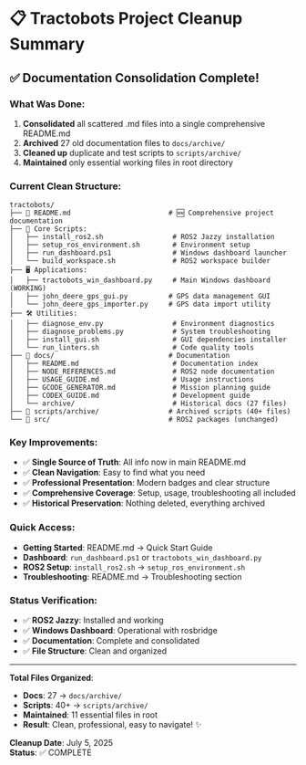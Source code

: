 # 📋 Tractobots Project Cleanup Summary

## ✅ Documentation Consolidation Complete!

### **What Was Done:**
1. **Consolidated** all scattered .md files into a single comprehensive README.md
2. **Archived** 27 old documentation files to `docs/archive/`
3. **Cleaned up** duplicate and test scripts to `scripts/archive/`
4. **Maintained** only essential working files in root directory

### **Current Clean Structure:**

```
tractobots/
├── 📄 README.md                        # 🆕 Comprehensive project documentation
├── 🔧 Core Scripts:
│   ├── install_ros2.sh                 # ROS2 Jazzy installation
│   ├── setup_ros_environment.sh        # Environment setup
│   ├── run_dashboard.ps1               # Windows dashboard launcher
│   └── build_workspace.sh              # ROS2 workspace builder
├── 🖥️ Applications:
│   ├── tractobots_win_dashboard.py     # Main Windows dashboard (WORKING)
│   ├── john_deere_gps_gui.py          # GPS data management GUI
│   └── john_deere_gps_importer.py     # GPS data import utility
├── 🛠️ Utilities:
│   ├── diagnose_env.py                 # Environment diagnostics
│   ├── diagnose_problems.py            # System troubleshooting
│   ├── install_gui.sh                  # GUI dependencies installer
│   └── run_linters.sh                  # Code quality tools
├── 📁 docs/                            # Documentation
│   ├── README.md                       # Documentation index
│   ├── NODE_REFERENCES.md              # ROS2 node documentation
│   ├── USAGE_GUIDE.md                  # Usage instructions
│   ├── GCODE_GENERATOR.md              # Mission planning guide
│   ├── CODEX_GUIDE.md                  # Development guide
│   └── archive/                        # Historical docs (27 files)
├── 📁 scripts/archive/                 # Archived scripts (40+ files)
└── 📁 src/                             # ROS2 packages (unchanged)
```

### **Key Improvements:**
- ✅ **Single Source of Truth**: All info now in main README.md
- ✅ **Clean Navigation**: Easy to find what you need
- ✅ **Professional Presentation**: Modern badges and clear structure
- ✅ **Comprehensive Coverage**: Setup, usage, troubleshooting all included
- ✅ **Historical Preservation**: Nothing deleted, everything archived

### **Quick Access:**
- **Getting Started**: README.md → Quick Start Guide
- **Dashboard**: `run_dashboard.ps1` or `tractobots_win_dashboard.py`
- **ROS2 Setup**: `install_ros2.sh` → `setup_ros_environment.sh`
- **Troubleshooting**: README.md → Troubleshooting section

### **Status Verification:**
- ✅ **ROS2 Jazzy**: Installed and working
- ✅ **Windows Dashboard**: Operational with rosbridge
- ✅ **Documentation**: Complete and consolidated
- ✅ **File Structure**: Clean and organized

---

**Total Files Organized**: 
- **Docs**: 27 → `docs/archive/`
- **Scripts**: 40+ → `scripts/archive/`
- **Maintained**: 11 essential files in root
- **Result**: Clean, professional, easy to navigate! ✨

**Cleanup Date**: July 5, 2025  
**Status**: ✅ COMPLETE
